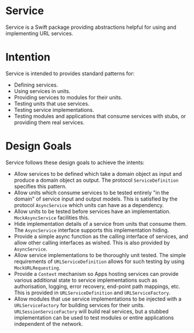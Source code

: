 # Service

Service is a Swift package providing abstractions helpful for using and implementing URL services.

# Intention

Service is intended to provides standard patterns for:

* Defining services.
* Using services in units.
* Providing services to modules for their units.
* Testing units that use services.
* Testing service implementations.
* Testing modules and applications that consume services with stubs, or providing them real services.

# Design Goals

Service follows these design goals to achieve the intents:

* Allow services to be defined which take a domain object as input and produce a domain object as output. The 
protocol `ServiceDefinition` specifies this pattern.
* Allow units which consume services to be tested entirely "in the domain" of service input and output models.
This is satisfied by the protocol `AsyncService` which units can have as a dependency.
* Allow units to be tested before services have an implementation. `MockAsyncService` facilities this.
* Hide implementation details of a service from units that consume them. The `AsyncService` interface
supports this implementation hiding.
* Provide a simple async function as the calling interface of services, and allow other calling interfaces
as wished. This is also provided by `AsyncService`.
* Allow service implementations to be thoroughly unit tested. The simple requirements of `URLServiceDefinition`
allows for such testing by using `MockURLRequesting`.
* Provide a `Context` mechanism so Apps hosting services can provide various additional state to service
implementations such as authorisation, logging, error recovery, end-point path mappings, etc. This is provided
in `URLServiceDefinition` and `URLServiceFactory`.
* Allow modules that use service implementations to be injected with a `URLServiceFactory` for building services
for their units. `URLSessionServiceFactory` will build real services, but a stubbed implementation can be
used to test modules or entire applications independent of the network.

